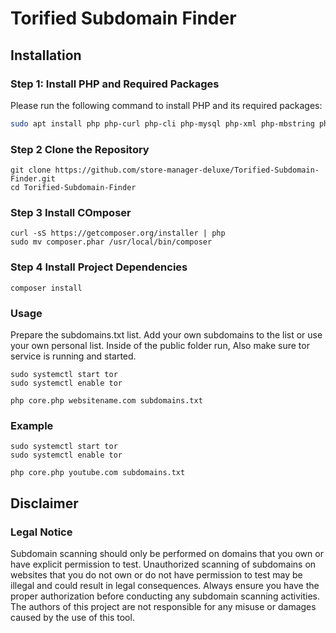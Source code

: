 # Torified Subdomain Finder

## Installation

### Step 1: Install PHP and Required Packages

Please run the following command to install PHP and its required packages:

```sh
sudo apt install php php-curl php-cli php-mysql php-xml php-mbstring php-zip php-gd php-json php-intl curl php-cli php-mbstring unzip
```

### Step 2 Clone the Repository
```
git clone https://github.com/store-manager-deluxe/Torified-Subdomain-Finder.git
cd Torified-Subdomain-Finder
```
### Step 3 Install COmposer
```
curl -sS https://getcomposer.org/installer | php
sudo mv composer.phar /usr/local/bin/composer
```

### Step 4 Install Project Dependencies

```
composer install
```

### Usage 

Prepare the subdomains.txt list. Add your own subdomains to the list or use your own personal list.
Inside of the public folder run, Also make sure tor service is running and started.
```
sudo systemctl start tor
sudo systemctl enable tor

php core.php websitename.com subdomains.txt
```

### Example

```
sudo systemctl start tor
sudo systemctl enable tor

php core.php youtube.com subdomains.txt
```

## Disclaimer

### Legal Notice

Subdomain scanning should only be performed on domains that you own or have explicit permission to test. Unauthorized scanning of subdomains on websites that you do not own or do not have permission to test may be illegal and could result in legal consequences. Always ensure you have the proper authorization before conducting any subdomain scanning activities. The authors of this project are not responsible for any misuse or damages caused by the use of this tool.


